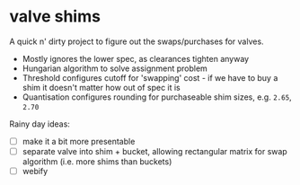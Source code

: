 # valve shims

A quick n' dirty project to figure out the swaps/purchases for valves.

- Mostly ignores the lower spec, as clearances tighten anyway
- Hungarian algorithm to solve assignment problem
- Threshold configures cutoff for 'swapping' cost - if we have to buy a shim it doesn't matter how out of spec it is
- Quantisation configures rounding for purchaseable shim sizes, e.g. `2.65`, `2.70`

Rainy day ideas:
- [ ] make it a bit more presentable
- [ ] separate valve into shim + bucket, allowing rectangular matrix for swap algorithm (i.e. more shims than buckets)
- [ ] webify
